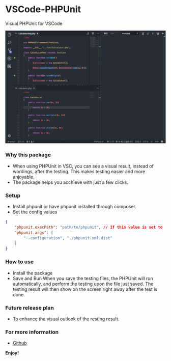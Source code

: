 # VSCode-PHPUnit

Visual PHPUnit for VSCode

![vscode-phpunit](preview.gif)

### Why this package
- When using PHPUnit in VSC, you can see a visual result, instead of wordings, after the testing.  This makes testing easier and more anjoyable.
- The package helps you acchieve with just a few clicks.

### Setup
- Install phpunit or have phpunit installed through composer.
- Set the config values
```JSON
{
    "phpunit.execPath": "path/to/phpunit", // If this value is set to '' it will try to use the composer phpunit installation.
    "phpunit.args": [
        "--configuration", "./phpunit.xml.dist"
    ]
}
```

### How to use
- Install the package
- Save and Run
    When you save the testing files, the PHPUnit will run automatically, and perform the testing upon the file just saved.
    The testing result will then show on the screen right away after the test is done.

### Future release plan
- To enhance the visual outlook of the resting result.

### For more information

* [Github](https://github.com/recca0120/vscode-phpunit)

**Enjoy!**